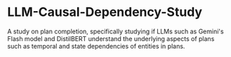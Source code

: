 # LLM-Causal-Dependency-Study
A study on plan completion, specifically studying if LLMs such as Gemini's Flash model and DistilBERT understand the underlying aspects of plans such as temporal and state dependencies of entities in plans.
